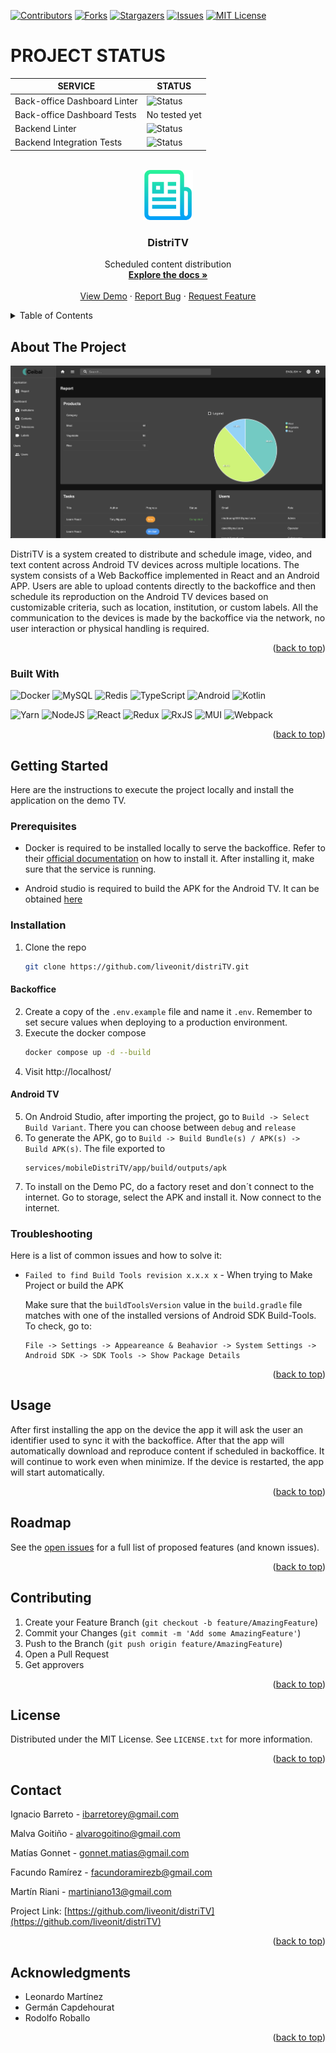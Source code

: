 <a name="readme-top"></a>

[![Contributors][contributors-shield]][contributors-url]
[![Forks][forks-shield]][forks-url]
[![Stargazers][stars-shield]][stars-url]
[![Issues][issues-shield]][issues-url]
[![MIT License][license-shield]][license-url]

# PROJECT STATUS

| SERVICE                         | STATUS                                                                                                        |
| ------------------------------- | ------------------------------------------------------------------------------------------------------------- |
| Back-office Dashboard Linter    | ![Status](https://github.com/liveonit/distriTV/actions/workflows/linter_frontend.yml/badge.svg)           |
| Back-office Dashboard Tests     | No tested yet                                                                                                 |
| Backend Linter                  | ![Status](https://github.com/liveonit/distriTV/actions/workflows/linter_backend.yml/badge.svg)            |
| Backend Integration Tests       | ![Status](https://github.com/liveonit/distriTV/actions/workflows/backend_integration_tests.yml/badge.svg) |

<!-- PROJECT LOGO -->
<br />
<div align="center">
  <a href="/">
    <img src="docs/images/reamde-image.png" alt="Logo" width="80" height="80">
  </a>

  <h3 align="center">DistriTV</h3>

  <p align="center">
    Scheduled content distribution
    <br />
    <a href="https://github.com/liveonit/distriTV"><strong>Explore the docs »</strong></a>
    <br />
    <br />
    <a href="http://triactivesoft.ddns.net/">View Demo</a>
    ·
    <a href="https://github.com/liveonit/distriTV/issues">Report Bug</a>
    ·
    <a href="https://github.com/liveonit/distriTV/issues">Request Feature</a>
  </p>
</div>



<!-- TABLE OF CONTENTS -->
<details>
  <summary>Table of Contents</summary>
  <ol>
    <li>
      <a href="#about-the-project">About The Project</a>
      <ul>
        <li><a href="#built-with">Built With</a></li>
      </ul>
    </li>
    <li>
      <a href="#getting-started">Getting Started</a>
      <ul>
        <li><a href="#prerequisites">Prerequisites</a></li>
        <li><a href="#installation">Installation</a></li>
      </ul>
    </li>
    <li><a href="#usage">Usage</a></li>
    <li><a href="#roadmap">Roadmap</a></li>
    <li><a href="#contributing">Contributing</a></li>
    <li><a href="#license">License</a></li>
    <li><a href="#contact">Contact</a></li>
    <li><a href="#acknowledgments">Acknowledgments</a></li>
  </ol>
</details>



<!-- ABOUT THE PROJECT -->
## About The Project

[![Product Name Screen Shot][product-screenshot]](demo-url)

DistriTV is a system created to distribute and schedule image, video, and text content across Android TV devices across multiple locations. The system consists of a Web Backoffice implemented in React and an Android APP. Users are able to upload contents directly to the backoffice and then schedule its reproduction on the Android TV devices based on customizable criteria, such as location, institution, or custom labels. All the communication to the devices is made by the backoffice via the network, no user interaction or physical handling is required.

<p align="right">(<a href="#readme-top">back to top</a>)</p>



### Built With

![Docker](https://img.shields.io/badge/docker-%230db7ed.svg?style=for-the-badge&logo=docker&logoColor=white)
![MySQL](https://img.shields.io/badge/mysql-%2300f.svg?style=for-the-badge&logo=mysql&logoColor=white)
![Redis](https://img.shields.io/badge/redis-%23DD0031.svg?style=for-the-badge&logo=redis&logoColor=white)
![TypeScript](https://img.shields.io/badge/typescript-%23007ACC.svg?style=for-the-badge&logo=typescript&logoColor=white)
![Android](https://img.shields.io/badge/Android-3DDC84?style=for-the-badge&logo=android&logoColor=white)
![Kotlin](https://img.shields.io/badge/kotlin-%237F52FF.svg?style=for-the-badge&logo=kotlin&logoColor=white)

![Yarn](https://img.shields.io/badge/yarn-%232C8EBB.svg?style=for-the-badge&logo=yarn&logoColor=white)
![NodeJS](https://img.shields.io/badge/node.js-6DA55F?style=for-the-badge&logo=node.js&logoColor=white)
![React](https://img.shields.io/badge/react-%2320232a.svg?style=for-the-badge&logo=react&logoColor=%2361DAFB)
![Redux](https://img.shields.io/badge/redux-%23593d88.svg?style=for-the-badge&logo=redux&logoColor=white)
![RxJS](https://img.shields.io/badge/rxjs-%23B7178C.svg?style=for-the-badge&logo=reactivex&logoColor=white)
![MUI](https://img.shields.io/badge/MUI-%230081CB.svg?style=for-the-badge&logo=mui&logoColor=white)
![Webpack](https://img.shields.io/badge/webpack-%238DD6F9.svg?style=for-the-badge&logo=webpack&logoColor=black)

<p align="right">(<a href="#readme-top">back to top</a>)</p>

<!-- GETTING STARTED -->
## Getting Started

Here are the instructions to execute the project locally and install the application on the demo TV.

### Prerequisites

* Docker is required to be installed locally to serve the backoffice. Refer to their [official documentation](https://docs.docker.com/desktop/) on how to install it. After installing it, make sure that the service is running.

* Android studio is required to build the APK for the Android TV. It can be obtained [here](https://developer.android.com/studio)

### Installation

1. Clone the repo
   ```sh
   git clone https://github.com/liveonit/distriTV.git
   ```

#### Backoffice
2. Create a copy of the `.env.example` file and name it `.env`. Remember to set secure values when deploying to a production environment.
3. Execute the docker compose
   ```sh
   docker compose up -d --build
   ```
4. Visit http://localhost/

#### Android TV

5. On Android Studio, after importing the project, go to `Build -> Select Build Variant`. There you can choose between `debug` and `release`
6. To generate the APK, go to `Build -> Build Bundle(s) / APK(s) -> Build APK(s)`. The file exported to 
    ```
    services/mobileDistriTV/app/build/outputs/apk
    ```
7. To install on the Demo PC, do a factory reset and don´t connect to the internet. Go to storage, select the APK and install it. Now connect to the internet.

### Troubleshooting

Here is a list of common issues and how to solve it:

* `Failed to find Build Tools revision x.x.x x` - When trying to Make Project or build the APK
  
  Make sure that the `buildToolsVersion` value in the `build.gradle` file matches with one of the installed versions of Android SDK Build-Tools. To check, go to:
    ```
    File -> Settings -> Appeareance & Beahavior -> System Settings -> Android SDK -> SDK Tools -> Show Package Details
    ```

<p align="right">(<a href="#readme-top">back to top</a>)</p>



<!-- USAGE EXAMPLES -->
## Usage

After first installing the app on the device the app it will ask the user an identifier used to sync it with the backoffice. After that the app will automatically download and reproduce content if scheduled in backoffice. It will continue to work even when minimize. If the device is restarted, the app will start automatically.

<p align="right">(<a href="#readme-top">back to top</a>)</p>



<!-- ROADMAP -->
## Roadmap

See the [open issues](https://github.com/liveonit/distriTV/issues) for a full list of proposed features (and known issues).

<p align="right">(<a href="#readme-top">back to top</a>)</p>



<!-- CONTRIBUTING -->
## Contributing

1. Create your Feature Branch (`git checkout -b feature/AmazingFeature`)
3. Commit your Changes (`git commit -m 'Add some AmazingFeature'`)
4. Push to the Branch (`git push origin feature/AmazingFeature`)
5. Open a Pull Request
6. Get approvers

<p align="right">(<a href="#readme-top">back to top</a>)</p>



<!-- LICENSE -->
## License

Distributed under the MIT License. See `LICENSE.txt` for more information.

<p align="right">(<a href="#readme-top">back to top</a>)</p>



<!-- CONTACT -->
## Contact

Ignacio Barreto - ibarretorey@gmail.com

Malva Goitiño - alvarogoitino@gmail.com

Matías Gonnet - gonnet.matias@gmail.com

Facundo Ramírez - facundoramirezb@gmail.com

Martín Riani - martiniano13@gmail.com

Project Link: [https://github.com/liveonit/distriTV](https://github.com/liveonit/distriTV)

<p align="right">(<a href="#readme-top">back to top</a>)</p>

<!-- ACKNOWLEDGMENTS -->
## Acknowledgments

* Leonardo Martínez
* Germán Capdehourat
* Rodolfo Roballo

<p align="right">(<a href="#readme-top">back to top</a>)</p>



<!-- MARKDOWN LINKS & IMAGES -->
<!-- https://www.markdownguide.org/basic-syntax/#reference-style-links -->
[contributors-shield]: https://img.shields.io/github/contributors/liveonit/distriTV.svg?style=for-the-badge
[contributors-url]: https://github.com/liveonit/distriTV/graphs/contributors
[forks-shield]: https://img.shields.io/github/forks/liveonit/distriTV.svg?style=for-the-badge
[forks-url]: https://github.com/liveonit/distriTV/network/members
[stars-shield]: https://img.shields.io/github/stars/liveonit/distriTV.svg?style=for-the-badge
[stars-url]: https://github.com/liveonit/distriTV/stargazers
[issues-shield]: https://img.shields.io/github/issues/liveonit/distriTV.svg?style=for-the-badge
[issues-url]: https://github.com/liveonit/distriTV/issues
[license-shield]: https://img.shields.io/github/license/liveonit/distriTV.svg?style=for-the-badge
[license-url]: https://github.com/liveonit/distriTV/blob/main/LICENSE.txt
[product-screenshot]: docs/images/dashboard.png
[Next.js]: https://img.shields.io/badge/next.js-000000?style=for-the-badge&logo=nextdotjs&logoColor=white
[Next-url]: https://nextjs.org/
[React.js]: https://img.shields.io/badge/React-20232A?style=for-the-badge&logo=react&logoColor=61DAFB
[React-url]: https://reactjs.org/
[Vue.js]: https://img.shields.io/badge/Vue.js-35495E?style=for-the-badge&logo=vuedotjs&logoColor=4FC08D
[Vue-url]: https://vuejs.org/
[Angular.io]: https://img.shields.io/badge/Angular-DD0031?style=for-the-badge&logo=angular&logoColor=white
[Angular-url]: https://angular.io/
[Svelte.dev]: https://img.shields.io/badge/Svelte-4A4A55?style=for-the-badge&logo=svelte&logoColor=FF3E00
[Svelte-url]: https://svelte.dev/
[Laravel.com]: https://img.shields.io/badge/Laravel-FF2D20?style=for-the-badge&logo=laravel&logoColor=white
[Laravel-url]: https://laravel.com
[Bootstrap.com]: https://img.shields.io/badge/Bootstrap-563D7C?style=for-the-badge&logo=bootstrap&logoColor=white
[Bootstrap-url]: https://getbootstrap.com
[JQuery.com]: https://img.shields.io/badge/jQuery-0769AD?style=for-the-badge&logo=jquery&logoColor=white
[JQuery-url]: https://jquery.com 

<!-- -->
[demo-url]: http://triactivesoft.ddns.net/